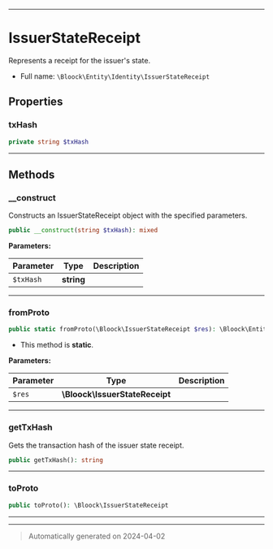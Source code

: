 ***

# IssuerStateReceipt

Represents a receipt for the issuer's state.



* Full name: `\Bloock\Entity\Identity\IssuerStateReceipt`



## Properties


### txHash



```php
private string $txHash
```






***

## Methods


### __construct

Constructs an IssuerStateReceipt object with the specified parameters.

```php
public __construct(string $txHash): mixed
```








**Parameters:**

| Parameter | Type | Description |
|-----------|------|-------------|
| `$txHash` | **string** |  |





***

### fromProto



```php
public static fromProto(\Bloock\IssuerStateReceipt $res): \Bloock\Entity\Identity\IssuerStateReceipt
```



* This method is **static**.




**Parameters:**

| Parameter | Type | Description |
|-----------|------|-------------|
| `$res` | **\Bloock\IssuerStateReceipt** |  |





***

### getTxHash

Gets the transaction hash of the issuer state receipt.

```php
public getTxHash(): string
```












***

### toProto



```php
public toProto(): \Bloock\IssuerStateReceipt
```












***


***
> Automatically generated on 2024-04-02
